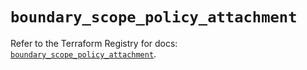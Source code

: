 # `boundary_scope_policy_attachment`

Refer to the Terraform Registry for docs: [`boundary_scope_policy_attachment`](https://registry.terraform.io/providers/hashicorp/boundary/1.2.0/docs/resources/scope_policy_attachment).
